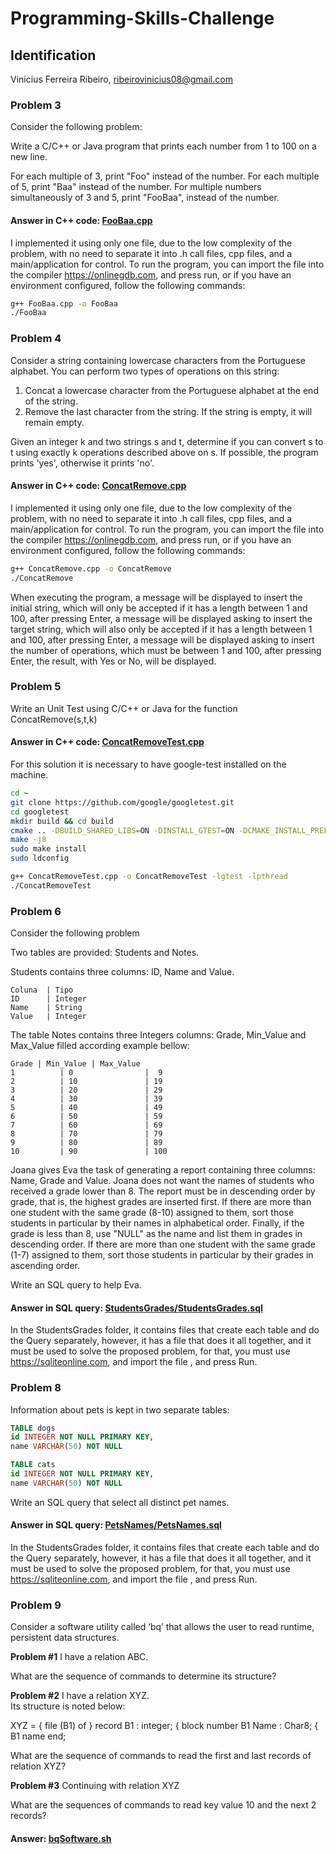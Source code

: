 # Programming-Skills-Challenge

## **Identification**

Vinicius Ferreira Ribeiro, <ribeirovinicius08@gmail.com>

### **Problem 3**

Consider the following problem:

Write a C/C++ or Java program that prints each number from 1 to 100 on a new line.

For each multiple of 3, print "Foo" instead of the number.
For each multiple of 5, print "Baa" instead of the number.
For multiple numbers simultaneously of 3 and 5, print "FooBaa", instead of the number.

#### **Answer in C++ code: [FooBaa.cpp](FooBaa.cpp)**

I implemented it using only one file, due to the low complexity of the problem, with no need to separate it into .h call files, cpp files, and a main/application for control.
To run the program, you can import the file into the compiler https://onlinegdb.com, and press run, or if you have an environment configured, follow the following commands:

``` sh
g++ FooBaa.cpp -o FooBaa
./FooBaa
```

### **Problem 4**

Consider a string containing lowercase characters from the Portuguese alphabet. You can perform two types of operations on this string:
1. Concat a lowercase character from the Portuguese alphabet at the end of the string.
2. Remove the last character from the string. If the string is empty, it will remain empty.

Given an integer k and two strings s and t, determine if you can convert s to t using exactly k operations described above on s. If possible, the program prints 'yes', otherwise it prints 'no'.

#### **Answer in C++ code: [ConcatRemove.cpp](ConcatRemove.cpp)**

I implemented it using only one file, due to the low complexity of the problem, with no need to separate it into .h call files, cpp files, and a main/application for control.
To run the program, you can import the file into the compiler https://onlinegdb.com, and press run, or if you have an environment configured, follow the following commands:

``` sh
g++ ConcatRemove.cpp -o ConcatRemove
./ConcatRemove
```

When executing the program, a message will be displayed to insert the initial string, which will only be accepted if it has a length between 1 and 100, after pressing Enter, a message will be displayed asking to insert the target string, which will also only be accepted if it has a length between 1 and 100, after pressing Enter, a message will be displayed asking to insert the number of operations, which must be between 1 and 100, after pressing Enter, the result, with Yes or No, will be displayed.

### **Problem 5**
Write an Unit Test using C/C++ or Java for the function ConcatRemove(s,t,k)

#### **Answer in C++ code: [ConcatRemoveTest.cpp](ConcatRemoveTest.cpp)**

For this solution it is necessary to have google-test installed on the machine.
``` sh
cd ~
git clone https://github.com/google/googletest.git
cd googletest
mkdir build && cd build
cmake .. -DBUILD_SHARED_LIBS=ON -DINSTALL_GTEST=ON -DCMAKE_INSTALL_PREFIX:PATH=/usr
make -j8
sudo make install
sudo ldconfig
```

``` sh
g++ ConcatRemoveTest.cpp -o ConcatRemoveTest -lgtest -lpthread
./ConcatRemoveTest
```

### **Problem 6**

Consider the following problem

Two tables are provided: Students and Notes.

Students contains three columns: ID, Name and Value.

``` text
Coluna  | Tipo
ID      | Integer
Name    | String
Value   | Integer
```

The table Notes contains three Integers columns: Grade, Min_Value and Max_Value filled according example bellow:

``` text
Grade | Min_Value | Max_Value
1          | 0                |  9
2          | 10               | 19
3          | 20               | 29
4          | 30               | 39
5          | 40               | 49
6          | 50               | 59
7          | 60               | 69
8          | 70               | 79
9          | 80               | 89
10         | 90               | 100    
```

Joana gives Eva the task of generating a report containing three columns: Name, Grade and Value. Joana does not want the names of students who received a grade lower than 8. The report must be in descending order by grade, that is, the highest grades are inserted first. If there are more than one student with the same grade (8-10) assigned to them, sort those students in particular by their names in alphabetical order. Finally, if the grade is less than 8, use "NULL" as the name and list them in grades in descending order. If there are more than one student with the same grade (1-7) assigned to them, sort those students in particular by their grades in ascending order.

Write an SQL query to help Eva.

#### **Answer in SQL query: [StudentsGrades/StudentsGrades.sql](StudentsGrades/StudentsGrades.sql)**

In the StudentsGrades folder, it contains files that create each table and do the Query separately, however, it has a file that does it all together, and it must be used to solve the proposed problem, for that, you must use https://sqliteonline.com, and import the file , and press Run.

### **Problem 8**

Information about pets is kept in two separate tables:

``` sql
TABLE dogs
id INTEGER NOT NULL PRIMARY KEY,
name VARCHAR(50) NOT NULL

TABLE cats
id INTEGER NOT NULL PRIMARY KEY,
name VARCHAR(50) NOT NULL
```

Write an SQL query that select all distinct pet names.

#### **Answer in SQL query: [PetsNames/PetsNames.sql](PetsNames/PetsNames.sql)**

In the StudentsGrades folder, it contains files that create each table and do the Query separately, however, it has a file that does it all together, and it must be used to solve the proposed problem, for that, you must use https://sqliteonline.com, and import the file , and press Run.

### **Problem 9**

Consider a software utility called ‘bq’ that allows the user to read runtime, persistent data structures.

**Problem #1**
I have a relation ABC. 

What are the sequence of commands to determine its structure?

**Problem #2**
I have a relation XYZ.                          
Its structure is noted below:    

XYZ =  { file (B1) of } record
  B1   : integer;     { block number   B1
  Name : Char8;       { B1 name
end;   

What are the sequence of commands to read the first and last records of relation XYZ?

**Problem #3**
Continuing with relation XYZ

What are the sequences of commands to read key value 10 and the next 2 records?

#### **Answer: [bqSoftware.sh](bqSoftware.sh)**
